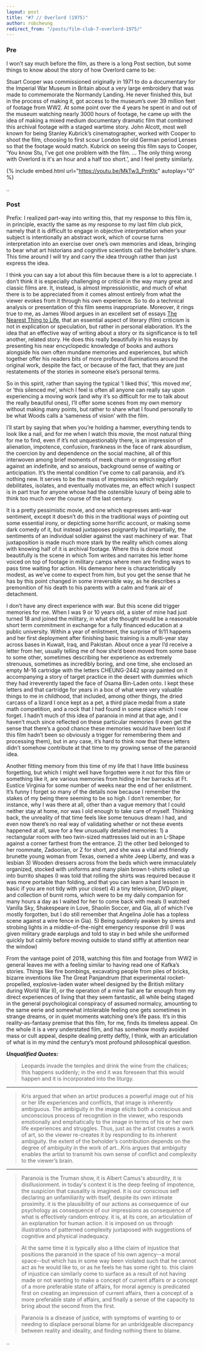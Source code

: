 ```yaml
---
layout: post
title: "#7 // Overlord (1975)"
author: robcheung
redirect_from: "/posts/film-club-7-overlord-1975/"
---
```


### Pre

I won’t say much before the film, as there is a long Post section, but some things to know about the story of how Overlord came to be:

Stuart Cooper was commissioned originally in 1971 to do a documentary for the Imperial War Museum in Britain about a very large embroidery that was made to commemorate the Normandy Landing. He never finished this, but in the process of making it, got access to the museum’s over 39 million feet of footage from WW2. At some point over the 4 years he spent in and out of the museum watching nearly 3000 hours of footage, he came up with the idea of making a mixed medium documentary dramatic film that combined this archival footage with a staged wartime story. John Alcott, most well known for being Stanley Kubrick’s cinematographer, worked with Cooper to shoot the film, choosing to first scour London for old German period Lenses so that the footage would match. Kubrick on seeing this film says to Cooper, ‘You know Stu, I’ve got one problem with the film. ... The only thing wrong with Overlord is it's an hour and a half too short.’, and I feel pretty similarly.

{% include embed.html url="https://youtu.be/MkTw3_PmKtc" autoplay="0" %}

..

### Post

Prefix: I realized part-way into writing this, that my response to this film is, in principle, exactly the same as my response to my last film club pick, namely that it is difficult to engage in objective interpretation when your subject is intentionally an abstract work, which of course turns interpretation into an exercise over one’s own memories and ideas, bringing to bear what art historians and cognitive scientists call the beholder’s share. This time around I will try and carry the idea through rather than just express the idea.

I think you can say a lot about this film because there is a lot to appreciate. I don’t think it is especially challenging or critical in the way many great and classic films are. It, instead, is almost impressionistic, and much of what there is to be appreciated from it comes almost entirely from what the viewer evokes from it through his own experience. So to do a technical analysis or presentation of this film seems inappropriate. Moreover, it rings true to me, as James Wood argues in an excellent set of essays [The Nearest Thing to Life](https://www.amazon.com/Nearest-Thing-Mandel-Lectures-Humanities/dp/161168742X), that an essential aspect of literary (film) criticism is not in explication or speculation, but rather in personal elaboration. It’s the idea that an effective way of writing about a story or its significance is to tell another, related story. He does this really beautifully in his essays by presenting his near encyclopedic knowledge of books and authors alongside his own often mundane memories and experiences, but which together offer his readers bits of more profound illuminations around the original work, despite the fact, or because of the fact, that they are just restatements of the stories in someone else’s personal terms.

So in this spirit, rather than saying the typical ‘I liked this’, ‘this moved me’, or ‘this silenced me’, which I feel is often all anyone can really say upon experiencing a moving work (and why it’s so difficult for me to talk about the really beautiful ones), I’ll offer some scenes from my own memory without making many points, but rather to share what I found personally to be what Woods calls a ‘sameness of vision’ with the film.

I’ll start by saying that when you’re holding a hammer, everything tends to look like a nail, and for me when I watch this movie, the most natural thing for me to find, even if it’s not unquestionably there, is an impression of alienation, impotence, confusion, frankness in the face of rank absurdism, the coercion by and dependence on the social machine, all of this interwoven among brief moments of meek charm or engrossing effort against an indefinite, and so anxious, background sense of waiting or anticipation. It’s the mental condition I’ve come to call paranoia, and it’s nothing new. It serves to be the mass of impressions which regularly debilitates, isolates, and eventually motivates me, an effect which I suspect is in part true for anyone whose had the ostensible luxury of being able to think too much over the course of the last century.

It is a pretty pessimistic movie, and one which expresses anti-war sentiment, except it doesn’t do this in the traditional ways of pointing out some essential irony, or depicting some horrific account, or making some dark comedy of it, but instead juxtaposes poignantly but impartially, the sentiments of an individual soldier against the vast machinery of war.  That juxtaposition is made much more stark by the reality which comes along with knowing half of it is archival footage. Where this is done most beautifully is the scene in which Tom writes and narrates his letter home voiced on top of footage in military camps where men are finding ways to pass time waiting for action. His demeanor here is characteristically modest, as we’ve come to expect from him, but you get the sense that he has by this point changed in some irreversible way, as he describes a premonition of his death to his parents with a calm and frank air of detachment.

I don’t have any direct experience with war. But this scene did trigger memories for me. When I was 9 or 10 years old, a sister of mine had just turned 18 and joined the military, in what she thought would be a reasonable short term commitment in exchange for a fully financed education at a public university. Within a year of enlistment, the surprise of 9/11 happens and her first deployment after finishing basic training is a multi-year stay across bases in Kuwait, Iraq, and Pakistan. About once a year I’d receive a letter from her, usually telling me of how she’d been moved from some base to some other, sometimes describing her experience as extremely strenuous, sometimes as incredibly boring, and one time, she enclosed an empty M-16 cartridge with the letters CHEUNG-2442 spray painted on it accompanying a story of target practice in the desert with dummies which they had irreverently taped the face of Osama Bin-Laden onto. I kept these letters and that cartridge for years in a box of what were very valuable things to me in childhood, that included, among other things, the dried carcass of a lizard I once kept as a pet, a third place medal from a state math competition, and a rock that I had found in some place which I now forget. I hadn’t much of this idea of paranoia in mind at that age, and I haven’t much since reflected on these particular memories (I even get the sense that there’s a good chance these memories would have been lost if this film hadn’t been so obviously a trigger for remembering them and processing them), but in any case, it’s hard to think now that these letters didn’t somehow contribute at that time to my growing sense of the paranoid idea.

Another fitting memory from this time of my life that I have little business forgetting, but which I might well have forgotten were it not for this film or something like it, are various memories from hiding in her barracks at Ft. Eustice Virginia for some number of weeks near the end of her enlistment. It’s funny I forget so many of the details now because I remember the stakes of my being there seeming to be so high. I don’t remember, for instance, why I was there at all, other than a vague memory that I could neither stay at home, nor was I old enough to take care of myself. Thinking back, the unreality of that time feels like some tenuous dream I had, and even now there’s no real way of validating whether or not these events happened at all, save for a few unusually detailed memories: 1) a rectangular room with two twin-sized mattresses laid out in an L-Shape against a corner farthest from the entrance. 2) the other bed belonged to her roommate, Zadoorian, or Z for short, and she was a vital and friendly brunette young woman from Texas, owned a white Jeep Liberty, and was a lesbian 3) Wooden dressers across from the beds which were immaculately organized, stocked with uniforms and many plain brown t-shirts rolled up into burrito shapes (I was told that rolling the shirts was required because it was more portable than folding, and that you can learn a hard lesson in basic if you are not tidy with your closet) 4) a tiny television, DVD player, and collection of burnt roms, which were to be my daily companion for many hours a day as I waited for her to come back with meals (I watched Vanilla Sky, Shakespeare in Love, Shaolin Soccer, and Gia, all of which I’ve mostly forgotten, but I do still remember that Angelina Jolie has a topless scene against a wire fence in Gia). 5) Being suddenly awaken by sirens and strobing lights in a middle-of-the-night emergency response drill (I was given military grade earplugs and told to stay in bed while she uniformed quickly but calmly before moving outside to stand stiffly at attention near the window)

From the vantage point of 2018, watching this film and footage from WW2 in general leaves me with a feeling similar to having read one of Kafka’s stories. Things like fire bombings, excavating people from piles of bricks, bizarre inventions like The Great Panjandrum (that experimental rocket-propelled, explosive-laden water wheel designed by the British military during World War II), or the operation of a mine flail are far enough from my direct experiences of living that they seem fantastic, all while being staged in the general psychological conspiracy of assumed normalcy, amounting to the same eerie and somewhat intolerable feeling one gets sometimes in strange dreams, or in quiet moments watching one’s life pass. It’s in this reality-as-fantasy premise that this film, for me, finds its timeless appeal. On the whole it is a very understated film, and has somehow mostly avoided mass or cult appeal, despite dealing pretty deftly, I think, with an articulation of what is in my mind the century’s most profound philosophical question.


***Unqualified Quotes:***

> Leopards invade the temples and drink the wine from the chalices; this happens suddenly; in the end it was foreseen that this would happen and it is incorporated into the liturgy.

___

> Kris argued that when an artist produces a powerful image out of his or her life experiences and conflicts, that image is inherently ambiguous. The ambiguity in the image elicits both a conscious and unconscious process of recognition in the viewer, who responds emotionally and emphatically to the image in terms of his or her own life experiences and struggles.  Thus, just as the artist creates a work of art, so the viewer re-creates it by responding to its inherent ambiguity.  the extent of the beholder’s contribution depends on the degree of ambiguity in the work of art…Kris argues that ambiguity enables the artist to transmit his own sense of conflict and complexity to the viewer’s brain.

___

> Paranoia is the Truman show, it is Albert Camus's absurdity, it is disillusionment. in today's context it is the deep feeling of impotence, the suspicion that causality is imagined. it is our conscious self declaring an unfamiliarity with itself, despite its own intimate proximity. it is the plausibility of our actions as consequence of our psychology as consequence of our impressions as consequence of what is effectively random entropy. it is, at its core, an articulation of an explanation for human action. it is imposed on us through illustrations of patterned complexity juxtaposed with suggestions of cognitive and physical inadequacy.

> At the same time it is typically also a lithe claim of injustice that positions the paranoid in the space of his own agency--a moral space--but which has in some way been violated such that he cannot act as he would like to, or as he feels he has some right to. this claim of injustice can similarly come to surface as a result of not having made or not wanting to make a concept of current affairs or a concept of a more preferable state of affairs, for moral agency is predicated first on creating an impression of current affairs, then a concept of a more preferable state of affairs, and finally a sense of the capacity to bring about the second from the first.

> Paranoia is a disease of justice, with symptoms of wanting to or needing to displace personal blame for an unbridgeable discrepancy between reality and ideality, and finding nothing there to blame.

..

